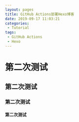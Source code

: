 ```yaml
---
layout: pages
title: GitHub Actions部署Hexo博客
date: 2019-09-17 11:03:21
categories:
 - Tutorial
tags:
 - GitHub Actions
 - Hexo
---
```



# 第二次测试

## 第二次测试

### 第二次测试

#### 第二次测试